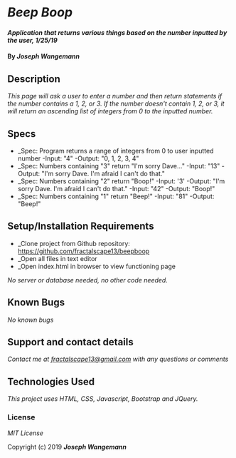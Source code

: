 # _Beep Boop_

#### _Application that returns various things based on the number inputted by the user, 1/25/19_

#### By _**Joseph Wangemann**_

## Description

_This page will ask a user to enter a number and then return statements if the number contains a 1, 2, or 3.  If the number doesn't contain 1, 2, or 3, it will return an ascending list of integers from 0 to the inputted number._

## Specs

  * _Spec: Program returns a range of integers from 0 to user inputted number
      -Input: "4"
      -Output: "0, 1, 2, 3, 4"
  * _Spec: Numbers containing "3" return "I'm sorry Dave..."
      -Input: "13"
      -Output: "I'm sorry Dave. I'm afraid I can't do that."
  * _Spec: Numbers containing "2" return "Boop!"
      -Input: '3'
      -Output: "I'm sorry Dave. I'm afraid I can't do that."
      -Input: "42"
      -Output: "Boop!"
  * _Spec: Numbers containing "1" return "Beep!"
      -Input: "81"
      -Output: "Beep!"

## Setup/Installation Requirements

* _Clone project from Github repository: https://github.com/fractalscape13/beepboop
* _Open all files in text editor
* _Open index.html in browser to view functioning page

_No server or database needed, no other code needed._

## Known Bugs

_No known bugs_

## Support and contact details

_Contact me at fractalscape13@gmail.com with any questions or comments_

## Technologies Used

_This project uses HTML, CSS, Javascript, Bootstrap and JQuery._

### License

*MIT License*

Copyright (c) 2019 **_Joseph Wangemann_**
